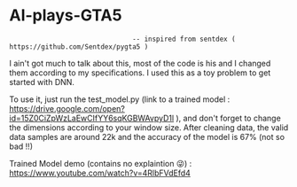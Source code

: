 # AI-plays-GTA5

                                   -- inspired from sentdex ( https://github.com/Sentdex/pygta5 )

I ain't got much to talk about this, most of the code is his and I changed them according to my specifications.
I used this as a toy problem to get started with DNN.

To use it, just run the test_model.py (link to a trained model : https://drive.google.com/open?id=15Z0CiZpWzLaEwCIfYY6sqKGBWAvpyD1l ), and don't forget to change the dimensions according to your window size.
After cleaning data, the valid data samples are around 22k and the accuracy of the model is 67% (not so bad !!)

Trained Model demo (contains no explaintion 😜) : https://www.youtube.com/watch?v=4RlbFVdEfd4

